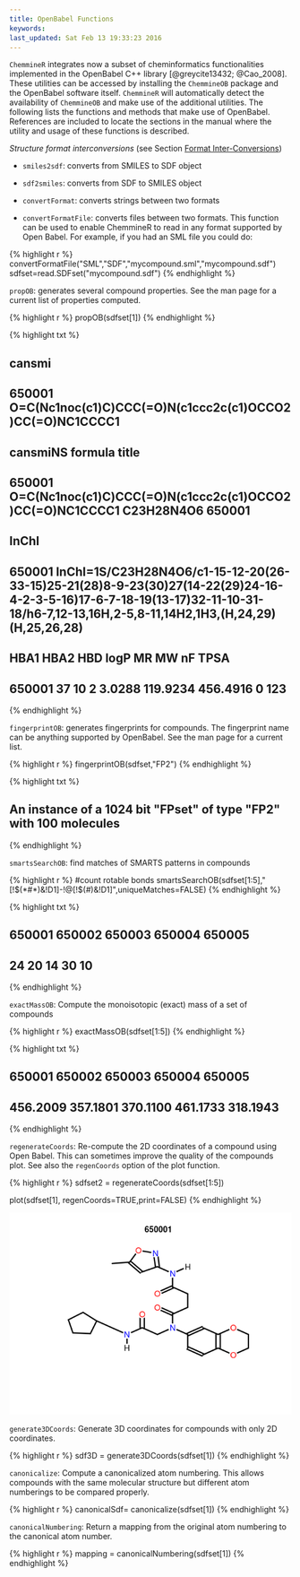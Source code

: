 ```yaml
---
title: OpenBabel Functions
keywords: 
last_updated: Sat Feb 13 19:33:23 2016
---
```


`ChemmineR` integrates now a subset of cheminformatics
functionalities implemented in the OpenBabel C++ library [@greycite13432; @Cao_2008]. These
utilities can be accessed by installing the `ChemmineOB`
package and the OpenBabel software itself. `ChemmineR`
will automatically detect the availability of
`ChemmineOB` and make use of the additional utilities.
The following lists the functions and methods that make use of
OpenBabel. References are included to locate the sections in the manual
where the utility and usage of these functions is described.  

*Structure format interconversions* (see Section [Format Inter-Conversions](#format-interconversions))

-   `smiles2sdf`: converts from SMILES to SDF object

-   `sdf2smiles`: converts from SDF to SMILES object

-   `convertFormat`: converts strings between two formats

-   `convertFormatFile`: converts files between two formats. This function can be used to enable ChemmineR to read in any
format supported by Open Babel. For example, if you had an SML file you could do:

{% highlight r %}
convertFormatFile("SML","SDF","mycompound.sml","mycompound.sdf")
sdfset=read.SDFset("mycompound.sdf")
{% endhighlight %}


`propOB`: generates several compound properties. See the man page for a current list of properties computed.

{% highlight r %}
propOB(sdfset[1])
{% endhighlight %}

{% highlight txt %}
##                                                          cansmi
## 650001 O=C(Nc1noc(c1)C)CCC(=O)N(c1ccc2c(c1)OCCO2)CC(=O)NC1CCCC1
##                                                        cansmiNS    formula  title
## 650001 O=C(Nc1noc(c1)C)CCC(=O)N(c1ccc2c(c1)OCCO2)CC(=O)NC1CCCC1 C23H28N4O6 650001
##                                                                                                                                                                                    InChI
## 650001 InChI=1S/C23H28N4O6/c1-15-12-20(26-33-15)25-21(28)8-9-23(30)27(14-22(29)24-16-4-2-3-5-16)17-6-7-18-19(13-17)32-11-10-31-18/h6-7,12-13,16H,2-5,8-11,14H2,1H3,(H,24,29)(H,25,26,28)
##        HBA1 HBA2 HBD   logP       MR       MW nF TPSA
## 650001   37   10   2 3.0288 119.9234 456.4916  0  123
{% endhighlight %}

`fingerprintOB`: generates fingerprints for compounds. The fingerprint name can be anything supported by OpenBabel. See the man page
for a current list.

{% highlight r %}
fingerprintOB(sdfset,"FP2")
{% endhighlight %}

{% highlight txt %}
## An instance of a 1024 bit "FPset" of type "FP2" with 100 molecules
{% endhighlight %}

`smartsSearchOB`: find matches of SMARTS patterns in compounds

{% highlight r %}
#count rotable bonds
smartsSearchOB(sdfset[1:5],"[!$(*#*)&!D1]-!@[!$(*#*)&!D1]",uniqueMatches=FALSE)
{% endhighlight %}

{% highlight txt %}
## 650001 650002 650003 650004 650005 
##     24     20     14     30     10
{% endhighlight %}

`exactMassOB`: Compute the monoisotopic (exact) mass of a set of compounds

{% highlight r %}
exactMassOB(sdfset[1:5])
{% endhighlight %}

{% highlight txt %}
##   650001   650002   650003   650004   650005 
## 456.2009 357.1801 370.1100 461.1733 318.1943
{% endhighlight %}

`regenerateCoords`: Re-compute the 2D coordinates of a compound using Open Babel. This can sometimes
improve the quality of the compounds plot. See also the `regenCoords` option of the plot function.

{% highlight r %}
sdfset2 = regenerateCoords(sdfset[1:5])

plot(sdfset[1], regenCoords=TRUE,print=FALSE)
{% endhighlight %}

![](ChemmineR_images/unnamed-chunk-30-1.png)

`generate3DCoords`: Generate 3D coordinates for compounds with only 2D coordinates.

{% highlight r %}
sdf3D = generate3DCoords(sdfset[1])
{% endhighlight %}

`canonicalize`: Compute a canonicalized atom numbering. This allows compounds with the same molecular
structure but different atom numberings to be compared properly.

{% highlight r %}
canonicalSdf= canonicalize(sdfset[1])
{% endhighlight %}

`canonicalNumbering`: Return a mapping from the original atom numbering to the 
canonical atom number.

{% highlight r %}
mapping = canonicalNumbering(sdfset[1])
{% endhighlight %}



